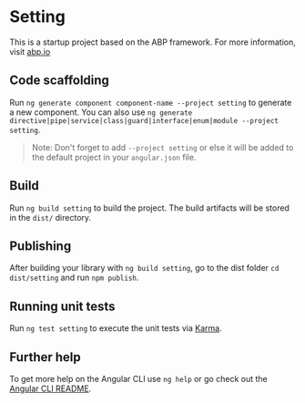 # Setting

This is a startup project based on the ABP framework. For more information, visit <a href="https://abp.io/" target="_blank">abp.io</a>

## Code scaffolding

Run `ng generate component component-name --project setting` to generate a new component. You can also use `ng generate directive|pipe|service|class|guard|interface|enum|module --project setting`.
> Note: Don't forget to add `--project setting` or else it will be added to the default project in your `angular.json` file. 

## Build

Run `ng build setting` to build the project. The build artifacts will be stored in the `dist/` directory.

## Publishing

After building your library with `ng build setting`, go to the dist folder `cd dist/setting` and run `npm publish`.

## Running unit tests

Run `ng test setting` to execute the unit tests via [Karma](https://karma-runner.github.io).

## Further help

To get more help on the Angular CLI use `ng help` or go check out the [Angular CLI README](https://github.com/angular/angular-cli/blob/master/README.md).
